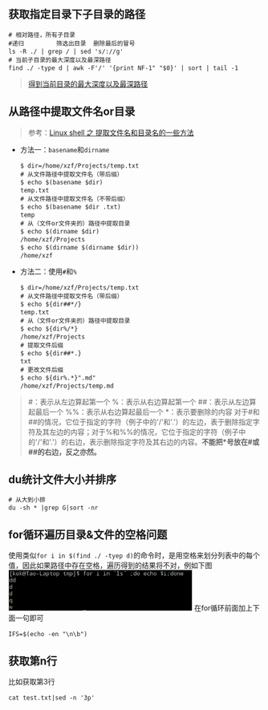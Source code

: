 ## 获取指定目录下子目录的路径

```shell
# 相对路径，所有子目录
#递归			筛选出目录  删除最后的冒号
ls -R ./ | grep / | sed 's/://g'
# 当前子目录的最大深度以及最深路径
find ./ -type d | awk -F'/' '{print NF-1" "$0}' | sort | tail -1
```

> [得到当前目录的最大深度以及最深路径](https://blog.csdn.net/topgun_chenlingyun/article/details/8152046)

## 从路径中提取文件名or目录

> 参考：[Linux shell 之 提取文件名和目录名的一些方法](https://blog.csdn.net/ljianhui/article/details/43128465)

- 方法一：`basename`和`dirname`

  ```shell
  $ dir=/home/xzf/Projects/temp.txt
  # 从文件路径中提取文件名（带后缀）
  $ echo $(basename $dir)
  temp.txt
  # 从文件路径中提取文件名（不带后缀）
  $ echo $(basename $dir .txt)
  temp
  # 从（文件or文件夹的）路径中提取目录
  $ echo $(dirname $dir)
  /home/xzf/Projects
  $ echo $(dirname $(dirname $dir))
  /home/xzf
  ```

- 方法二：使用`#`和`%`

  ```shell
  $ dir=/home/xzf/Projects/temp.txt
  # 从文件路径中提取文件名（带后缀）
  $ echo ${dir##*/}
  temp.txt
  # 从（文件or文件夹的）路径中提取目录
  $ echo ${dir%/*}
  /home/xzf/Projects
  # 提取文件后缀
  $ echo ${dir##*.}
  txt
  # 更改文件后缀
  $ echo ${dir%.*}".md"
  /home/xzf/Projects/temp.md
  ```

> \#：表示从左边算起第一个
> %：表示从右边算起第一个
> \##：表示从左边算起最后一个
> %%：表示从右边算起最后一个
> *：表示要删除的内容
> ​	对于#和##的情况，它位于指定的字符（例子中的'/'和'.'）的左边，表于删除指定字符及其左边的内容；
> ​	对于%和%%的情况，它位于指定的字符（例子中的'/'和'.'）的右边，表示删除指定字符及其右边的内容。
> ​	**不能把\*号放在#或##的右边，反之亦然。**

## du统计文件大小并排序

```shell
# 从大到小排
du -sh * |grep G|sort -nr
```

## for循环遍历目录&文件的空格问题

使用类似`for i in $(find ./ -tyep d)`的命令时，是用空格来划分列表中的每个值，因此如果路径中存在空格，遍历得到的结果将不对，例如下图
<img src="images/image-20210521101304703.png" alt="image-20210521101304703" style="zoom: 67%;" />
在for循环前面加上下面一句即可

```shell
IFS=$(echo -en "\n\b")
```

## 获取第n行

比如获取第3行

```shell
cat test.txt|sed -n '3p'
```

